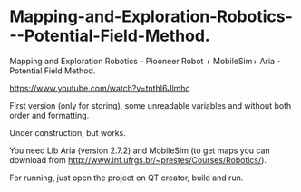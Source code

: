 # Mapping-and-Exploration-Robotics---Potential-Field-Method.
Mapping and Exploration Robotics - Piooneer Robot + MobileSim+ Aria - Potential Field Method.

https://www.youtube.com/watch?v=tnthI6Jlmhc

First version (only for storing), some unreadable variables and without both order and formatting. 

Under construction, but works. 

You need Lib Aria (version  2.7.2) and MobileSim (to get maps you can download from http://www.inf.ufrgs.br/~prestes/Courses/Robotics/). 


For running, just open the project on QT creator, build and run.






































